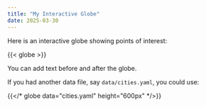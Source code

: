 ```yaml
---
title: "My Interactive Globe"
date: 2025-03-30
---
```


Here is an interactive globe showing points of interest:

{{< globe >}}

You can add text before and after the globe.

If you had another data file, say `data/cities.yaml`, you could use:

{{</* globe data="cities.yaml" height="600px" */>}}
